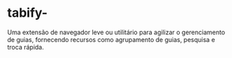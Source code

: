 # tabify-
Uma extensão de navegador leve ou utilitário para agilizar o gerenciamento de guias, fornecendo recursos como agrupamento de guias, pesquisa e troca rápida.
